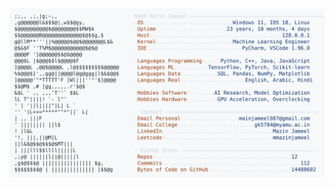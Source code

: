 <picture>
  <source srcset="https://raw.githubusercontent.com/mmazinjameel/mmazinjameel/main/dark_mode.svg?v=1757398572" media="(prefers-color-scheme: dark)">
  <img src="https://raw.githubusercontent.com/mmazinjameel/mmazinjameel/main/light_mode.svg?v=1757398572">
</picture>
